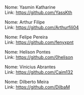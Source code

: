 Nome: Yasmin Katharine  
Link: https://github.com/YassKth  

Nome: Arthur Filipe  
Link: https://github.com/Arthurfili04  

Nome: Felipe Pereira   
Link: https://github.com/fenyxpnt
  
Nome: Helison Pontes  
Link: https://github.com/0helison  

Nome: Vinicius Abrantes  
Link: https://github.com/Caim132  

Nome: Dilberto Meira  
Link: https://github.com/DilbaM  
  
  